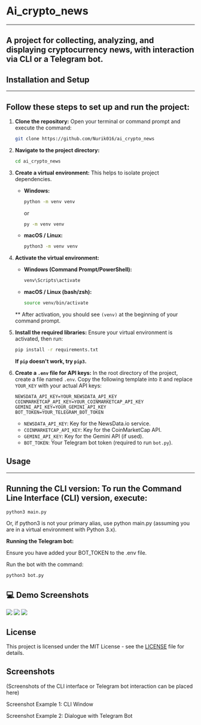 # Ai_crypto_news

---
A project for collecting, analyzing, and displaying cryptocurrency news, with interaction via CLI or a Telegram bot.
---

## Installation and Setup

---
Follow these steps to set up and run the project:
---

1.  **Clone the repository:**
    Open your terminal or command prompt and execute the command:
    ```bash
    git clone https://github.com/Nurik016/ai_crypto_news
    ```

2.  **Navigate to the project directory:**
    ```bash
    cd ai_crypto_news
    ```

3.  **Create a virtual environment:**
    This helps to isolate project dependencies.

    *   **Windows:**
        ```bash
        python -m venv venv
        ```
        or
        ```bash
        py -m venv venv
        ```

    *   **macOS / Linux:**
        ```bash
        python3 -m venv venv
        ```

4.  **Activate the virtual environment:**

    *   **Windows (Command Prompt/PowerShell):**
        ```bash
        venv\Scripts\activate
        ```

    *   **macOS / Linux (bash/zsh):**
        ```bash
        source venv/bin/activate
        ```

    ** After activation, you should see `(venv)` at the beginning of your command prompt.

6.  **Install the required libraries:**
    Ensure your virtual environment is activated, then run:
    ```bash
    pip install -r requirements.txt
    ```
    **If `pip` doesn't work, try `pip3`.**

7.  **Create a `.env` file for API keys:**
    In the root directory of the project, create a file named `.env`. Copy the following template into it and replace `YOUR_KEY` with your actual API keys:

    ```dotenv
    NEWSDATA_API_KEY=YOUR_NEWSDATA_API_KEY
    COINMARKETCAP_API_KEY=YOUR_COINMARKETCAP_API_KEY
    GEMINI_API_KEY=YOUR_GEMINI_API_KEY
    BOT_TOKEN=YOUR_TELEGRAM_BOT_TOKEN
    ```
    *   `NEWSDATA_API_KEY`:
        Key for the NewsData.io service.
    *   `COINMARKETCAP_API_KEY`:
        Key for the CoinMarketCap API.
    *   `GEMINI_API_KEY`:
        Key for the Gemini API (if used).
    *   `BOT_TOKEN`:
        Your Telegram bot token (required to run `bot.py`).

## Usage

---
**Running the CLI version:**
To run the Command Line Interface (CLI) version, execute:
---
```bash
python3 main.py
```

Or, if python3 is not your primary alias, use python main.py (assuming you are in a virtual environment with Python 3.x).

**Running the Telegram bot:**

Ensure you have added your BOT_TOKEN to the .env file.

Run the bot with the command:
```bash
python3 bot.py
```

## 💻 Demo Screenshots
![](https://iimg.su/s/15/p9vy74noOfTQjCWRcbgM32n5JAeVUN6zcrIDTEox.png)
![](https://iimg.su/s/15/zfc5EIfH4YAC19VOM3xLKZGjuWDcbZeqkWOKCtAQ.png)
![](https://iimg.su/s/15/oU5qvdUwsAgiEONG9aVM1T3kGEgzPwDSa38bmYau.png)


## License
This project is licensed under the MIT License - see the [LICENSE](LICENSE) file for details.

## Screenshots
(Screenshots of the CLI interface or Telegram bot interaction can be placed here)

Screenshot Example 1: CLI Window

Screenshot Example 2: Dialogue with Telegram Bot